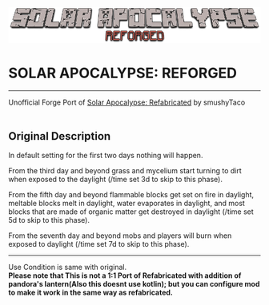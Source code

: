 ![logo](logo.png)

SOLAR APOCALYPSE: REFORGED
=
---
Unofficial Forge Port of [Solar Apocalypse: Refabricated](https://www.curseforge.com/minecraft/mc-mods/solar-apocalypse-refabricated) by smushyTaco <br /><br />

Original Description
---
In default setting for the first two days nothing will happen.<br />

From the third day and beyond grass and mycelium start turning to dirt when exposed to the daylight (/time set 3d to skip to this phase).<br />

From the fifth day and beyond flammable blocks get set on fire in daylight, meltable blocks melt in daylight, water evaporates in daylight, and most blocks that are made of organic matter get destroyed in daylight (/time set 5d to skip to this phase).<br />

From the seventh day and beyond mobs and players will burn when exposed to daylight (/time set 7d to skip to this phase).<br />

---

Use Condition is same with original.<br />
**Please note that This is not a 1:1 Port of Refabricated with addition of pandora's lantern(Also this doesnt use kotlin); but you can configure mod to make it work in the same way as refabricated.**
